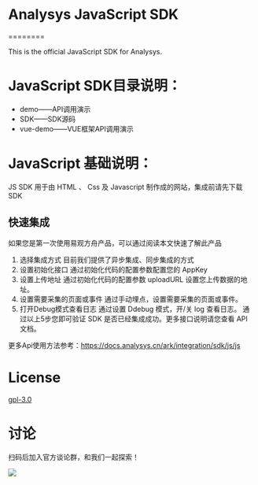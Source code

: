 
# Analysys JavaScript SDK

========

This is the official JavaScript SDK for Analysys.

# JavaScript SDK目录说明：
* demo——API调用演示
* SDK——SDK源码
* vue-demo——VUE框架API调用演示

# JavaScript 基础说明：

JS SDK 用于由 HTML 、 Css 及 Javascript 制作成的网站，集成前请先下载SDK

## 快速集成
如果您是第一次使用易观方舟产品，可以通过阅读本文快速了解此产品
1. 选择集成方式
目前我们提供了异步集成、同步集成的方式
2. 设置初始化接口
通过初始化代码的配置参数配置您的 AppKey
3. 设置上传地址
通过初始化代码的配置参数 uploadURL 设置您上传数据的地址。
4. 设置需要采集的页面或事件
通过手动埋点，设置需要采集的页面或事件。
5. 打开Debug模式查看日志
通过设置 Ddebug 模式，开/关 log 查看日志。
通过以上5步您即可验证 SDK 是否已经集成成功。更多接口说明请您查看 API 文档。

更多Api使用方法参考：https://docs.analysys.cn/ark/integration/sdk/js/js

# License

[gpl-3.0](https://www.gnu.org/licenses/gpl-3.0.txt)

# 讨论

扫码后加入官方谈论群，和我们一起探索！

![](https://raw.githubusercontent.com/analysys/ans-android-sdk/master/img/ans.png)

